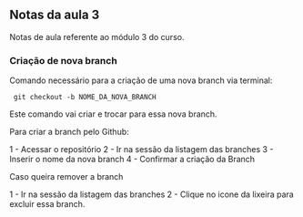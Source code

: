 ## Notas da aula 3
Notas de aula referente ao módulo 3 do curso.

### Criação de nova branch

Comando necessário para a criação de uma nova branch via terminal:

```
 git checkout -b NOME_DA_NOVA_BRANCH
```
Este comando vai criar e trocar para essa nova branch.

Para criar a branch pelo Github:

1 - Acessar o repositório
2 - Ir na sessão da listagem das branches 
3 - Inserir o nome da nova branch
4 - Confirmar a criação da Branch

Caso queira remover a branch

1 - Ir na sessão da listagem das branches 
2 - Clique no icone da lixeira para excluir essa branch.





